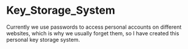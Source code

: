 # Key_Storage_System
Currently we use passwords to access personal accounts on different websites, which is why we usually forget them, so I have created this personal key storage system.
